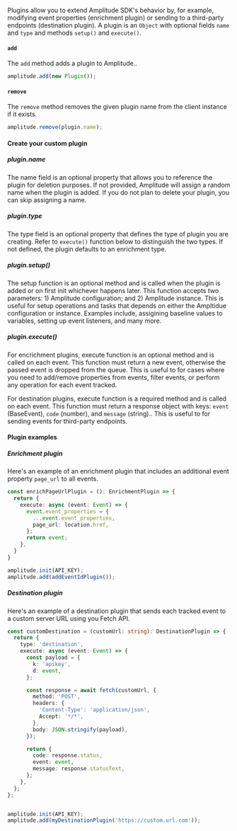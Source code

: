 Plugins allow you to extend Amplitude SDK's behavior by, for example, modifying event properties (enrichment plugin) or sending to a third-party endpoints (destination plugin). A plugin is an `Object` with optional fields `name` and `type` and methods `setup()` and `execute()`.

#### `add`

The `add` method adds a plugin to Amplitude..

```ts
amplitude.add(new Plugin());
```

#### `remove`

The `remove` method removes the given plugin name from the client instance if it exists.

```ts
amplitude.remove(plugin.name);
```

#### Create your custom plugin

##### plugin.name

The name field is an optional property that allows you to reference the plugin for deletion purposes. If not provided, Amplitude will assign a random name when the plugin is added. If you do not plan to delete your plugin, you can skip assigning a name.

##### plugin.type

The type field is an optional property that defines the type of plugin you are creating. Refer to `execute()` function below to distinguish the two types. If not defined, the plugin defaults to an enrichment type.

##### plugin.setup()

The setup function is an optional method and is called when the plugin is added or on first init whichever happens later. This function accepts two parameters: 1) Amplitude configuration; and 2) Amplitude instance. This is useful for setup operations and tasks that depends on either the Ampltidue configuration or instance. Examples include, assigining baseline values to variables, setting up event listeners, and many more.

##### plugin.execute()

For encrichment plugins, execute function is an optional method and is called on each event. This function must return a new event, otherwise the passed event is dropped from the queue. This is useful to for cases where you need to add/remove properties from events, filter events, or perform any operation for each event tracked.

For destination plugins, execute function is a required method and is called on each event. This function must return a response object with keys: `event` (BaseEvent), `code` (number), and `message` (string).. This is useful to for sending events for third-party endpoints.

#### Plugin examples

##### Enrichment plugin

Here's an example of an enrichment plugin that includes an additional event property `page_url` to all events.

```ts
const enrichPageUrlPlugin = (): EnrichmentPlugin => {
  return {
    execute: async (event: Event) => {
      event.event_properties = {
        ...event.event_properties,
        page_url: location.href,
      };
      return event;
    },
  }
}

amplitude.init(API_KEY);
amplitude.add(addEventIdPlugin());
```


##### Destination plugin

Here's an example of a destination plugin that sends each tracked event to a custom server URL using you Fetch API.

```ts
const customDestination = (customUrl: string): DestinationPlugin => {
  return {
    type: 'destination',
    execute: async (event: Event) => {
      const payload = {
        k: 'apikey',
        d: event,
      };

      const response = await fetch(customUrl, {
        method: 'POST',
        headers: {
          'Content-Type': 'application/json',
          Accept: '*/*',
        },
        body: JSON.stringify(payload),
      });

      return {
        code: response.status,
        event: event,
        message: response.statusText,
      };
    },
  };
};


amplitude.init(API_KEY);
amplitude.add(myDestinationPlugin('https://custom.url.com'));
```
